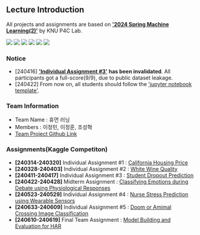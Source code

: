 ## Lecture Introduction
All projects and assignments are based on <a href="https://knu-p4c-lab.github.io/lectures/bb2bca2d-537e-5332-82b1-cf8f07ca885b/" target="_blank">**'2024 Spring Machine Learning(2)'**</a> by KNU P4C Lab.

<img src="https://img.shields.io/badge/Python-3776AB?style=for-the-badge&logo=Python&logoColor=white"> <img src="https://img.shields.io/badge/Jupyter-F37626?style=for-the-badge&logo=Jupyter&logoColor=white"> <img src="https://img.shields.io/badge/Kaggle-20BEFF?style=for-the-badge&logo=Kaggle&logoColor=white"> <img src="https://img.shields.io/badge/ScikitLearn-F7931E?style=for-the-badge&logo=ScikitLearn&logoColor=white"> <img src="https://img.shields.io/badge/Tensorflow-FF6F00?style=for-the-badge&logo=Tensorflow&logoColor=white"> <img src="https://img.shields.io/badge/Keras-D00000?style=for-the-badge&logo=Keras&logoColor=white"> 

### Notice
- [240416] <a href="https://knu-p4c-lab.https://www.kaggle.com/competitions/2024-knu-ml-ind-asmt3" target="_blank">**'Individual Assignment #3'**</a> **has been invalidated**. All participants got a full-score(9/9), due to public dataset leakage.
- [240422] From now on, all students should follow the <a href="https://colab.research.google.com/drive/1BWC3u2pijI48jpgaoxy4vkn3f5i6U_v8?usp=sharing" target="_blank">'jupyter notebook template'</a>. 

### Team Information
- Team Name : 휴먼 러닝
- Members : 이정민, 이정훈, 조성혁
- <a href="https://github.com/users/liebenholz/projects/2" target="_blank">Team Project Github Link</a>

### Assignments(Kaggle Competiton)
- **[240314-240320]**  Individual Assignment #1 : <a href="https://www.kaggle.com/competitions/2024-knu-ml-ind-asmt1" target="_blank">California Housing Price</a>
- **[240328-240403]**  Individual Assignment #2 : <a href="https://www.kaggle.com/competitions/2024-knu-ml-ind-asmt2" target="_blank">White Wine Quality</a>
- **[240411-240417]**  Individual Assignment #3 : <a href="https://www.kaggle.com/competitions/2024-knu-ml-ind-asmt3" target="_blank">Student Dropout Prediction</a>
- **[240422-240428]**  Midterm Assignment : <a href="https://www.kaggle.com/competitions/2024-knu-ml-ind-midterm" target="_blank">Classifying Emotions during Debate using Physiological Responses</a>
- **[240523-240529]**  Individual Assignment #4 : <a href="https://www.kaggle.com/competitions/2024-knu-ml-ind-asmt4" target="_blank">Nurse Stress Prediction using Wearable Sensors</a>
- **[240633-240609]**  Individual Assignment #5 : <a href="https://www.kaggle.com/competitions/2024-knu-ml-ind-asmt5" target="_blank">Doom or Amimal Crossing Image Classification</a>
- **[240610-240619]**  Final Team Assignment : <a href="https://www.kaggle.com/competitions/2024-knu-ml-team-asmt" target="_blank">Model Building and Evaluation for HAR</a>

